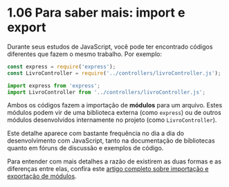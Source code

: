 # 1.06 Para saber mais: import e export

Durante seus estudos de JavaScript, você pode ter encontrado códigos diferentes que fazem o mesmo trabalho. Por exemplo:

```js
const express = require('express');
const LivroController = require('../controllers/livroController.js');
```

```js
import express from 'express';
import LivroController from '../controllers/livroController.js';
```

Ambos os códigos fazem a importação de **módulos** para um arquivo. Estes módulos podem vir de uma biblioteca externa (como `express`) ou de outros módulos desenvolvidos internamente no projeto (como `LivroController`).

Este detalhe aparece com bastante frequência no dia a dia do desenvolvimento com JavaScript, tanto na documentação de bibliotecas quanto em fóruns de discussão e exemplos de código.

Para entender com mais detalhes a razão de existirem as duas formas e as diferenças entre elas, confira este [artigo completo sobre importação e exportação de módulos](https://www.alura.com.br/artigos/guia-importacao-exportacao-modulos-javascript).